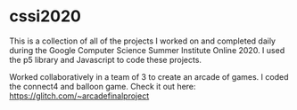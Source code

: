 # cssi2020

This is a collection of all of the projects I worked on and completed daily during the Google Computer Science Summer Institute Online 2020. I used the p5 library and Javascript to code these projects. 

Worked collaboratively in a team of 3 to create an arcade of games. I coded the connect4 and balloon game. Check it out here: https://glitch.com/~arcadefinalproject 
